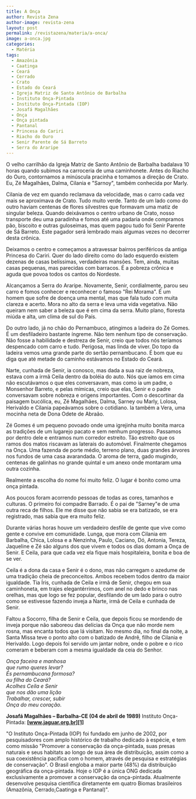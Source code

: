 ```yaml
---
title: A Onça
author: Revista Zena
author-image: revista-zena
layout: post
permalink: /revistazena/materia/a-onca/
image: a-onca.jpg
categories:
  - Matéria
tags:
  - Amazônia
  - Caatinga
  - Ceará
  - Cerrado
  - Crato
  - Estado do Ceará
  - Igreja Matriz de Santo Antônio de Barbalha
  - Instituto Onça-Pintada
  - Instituto Onça-Pintada (IOP)
  - Josafá Magalhães
  - Onça
  - Onça pintada
  - Pantanal
  - Princesa do Cariri
  - Riacho do Ouro
  - Senir Parente de Sá Barreto
  - Serra do Araripe
---
```

O velho carrilhão da Igreja Matriz de Santo Antônio de Barbalha badalava 10 horas quando subimos na carroceria de uma caminhonete. Antes do Riacho do Ouro, contornamos a minúscula pracinha e tomamos a direção de Crato. Eu, Zé Magalhães, Dalma, Cilania e "Sarnoy", também conhecida por Marly.

Cilania de vez em quando reclamava da velocidade, mas o carro cada vez mais se aproximava de Crato. Tudo muito verde. Tanto de um lado como do outro haviam centenas de flores silvestres que formavam uma matiz de singular beleza. Quando deixávamos o centro urbano de Crato, nosso transporte deu uma paradinha e fomos até uma padaria onde compramos pão, biscoito e outras guloseimas, mas quem pagou tudo foi Senir Parente de Sá Barreto. Este pagador será lembrado mais algumas vezes no decorrer desta crônica.

Deixamos o centro e começamos a atravessar bairros periféricos da antiga Princesa do Cariri. Quer do lado direito como do lado esquerdo existem dezenas de casas belíssimas, verdadeiras mansões. Tem, ainda, muitas casas pequenas, mas parecidas com barracos. É a pobreza crônica e aguda que povoa todos os cantos do Nordeste.

Alcançamos a Serra do Araripe. Novamente, Senir, cordialmente, parou seu carro e fomos conhecer e reconhecer o famoso "Rei Morama". É um homem que sofre de doença uma mental, mas que fala tudo com muita clareza e acerto. Mora no alto da serra e leva uma vida vegetativa. Não queiram nem saber a beleza que é em cima da serra. Muito plano, floresta miúda e alta, um clima de sul do País.

Do outro lado, já no chão do Pernambuco, atingimos a ladeira do Zé Gomes. É um desfiladeiro bastante íngreme. Não tem nenhum tipo de conservação. Não fosse a habilidade e destreza de Senir, creio que todos nós teríamos despencado com carro e tudo. Perigosa, mas linda de viver. Do topo da ladeira vemos uma grande parte do sertão pernambucano. É bom que eu diga que até metade do caminho estávamos no Estado do Ceará.

Narte, cunhada de Senir, ia conosco, mas dada a sua raiz de nobreza, estava com a irmã Ceila dentro da boléia do auto. Nós que íamos em cima não escutávamos o que eles conversavam, mas como ia um padre, o Monsenhor Barreto, e pelas mímicas, creio que elas, Senir e o padre conversavam sobre nobreza e origens importantes. Com o descortinar da paisagem bucólica, eu, Zé Magalhães, Dalma, Sarney ou Marly, Lolosa, Herivaldo e Cilania papeávamos sobre o cotidiano. Ia também a Vera, uma mocinha neta de Dona Odete de Abraão.

Zé Gomes é um pequeno povoado onde uma igrejinha muito bonita marca as tradições de um lugarejo pacato e sem nenhum progresso. Passamos por dentro dele e entramos num corredor estreito. Tão estreito que os ramos dos matos riscavam as laterais do automóvel. Finalmente chegamos na Onça. Uma fazenda de porte médio, terreno plano, duas grandes árvores nos fundos de uma casa avarandada. O aroma de terra, gado mugindo, centenas de galinhas no grande quintal e um anexo onde montaram uma outra cozinha.

Realmente a escolha do nome foi muito feliz. O lugar é bonito como uma onça pintada.

Aos poucos foram acorrendo pessoas de todas as cores, tamanhos e culturas. O primeiro foi compadre Barrado. É o pai de "Sarney"e de uma outra reca de filhos. Ele me disse que não sabia se era batizado, se era registrado, mas sabia que era muito feliz.

Durante várias horas houve um verdadeiro desfile de gente que vive como gente e convive em comunidade. Lunga, que mora com Cilania em Barbalha, Chica, Lolosa e a Nenzinha, Paulo, Caciano, Dó, Antonia, Tereza, Jaqueline e Zé são alguns dos que vivem e todos os dias domam a Onça de Senir. E Ceila, para que cada vez ela fique mais hospitaleira, bonita e boa de se ver.

Ceila é a dona da casa e Senir é o dono, mas não carregam o azedume de uma tradição cheia de preconceitos. Ambos recebem todos dentro da maior igualdade. Tia Íris, cunhada de Ceila e irmã de Senir, chegou em sua caminhoneta, em trajes elegantérrimos, com anel no dedo e brinco nas orelhas, mas que logo se fez popular, desfilando de um lado para o outro como se estivesse fazendo inveja a Narte, irmã de Ceila e cunhada de Senir.

Faltou a Socorro, filha de Senir e Ceila, que depois ficou se mordendo de inveja porque não saboreou das delícias da Onça que não morde nem rosna, mas encanta todos que lá visitam. No mesmo dia, no final da noite, a Santa Missa teve o ponto alto com o batizado de Andrê, filho de Cilania e Herivaldo. Logo depois foi servido um jantar nobre, onde o pobre e o rico comeram e beberam com a mesma igualdade da ceia do Senhor.

_Onça faceira e manhosa<br />_
_que rumo queres levar?<br />_
_És pernambucana formosa?<br />_
_ou filha do Ceará?<br />_
_Acolhes Ceila e Senir<br />_
_que nos dão uma lição<br />_
_Trabalhar, crescer, subir<br />_
_Onça do meu coração._

**Josafá Magalhães – Barbalha-CE (04 de abril de 1989)**
Instituto Onça-Pintada: **[www.jaguar.org.br][1]**

"O Instituto Onça-Pintada (IOP) foi fundado em junho de 2002, por pesquisadores com amplo histórico de trabalho dedicado à espécie, e tem como missão "Promover a conservação da onça-pintada, suas presas naturais e seus habitats ao longo de sua área de distribuição, assim como a sua coexistência pacífica com o homem, através de pesquisa e estratégias de conservação". O Brasil engloba a maior parte (48%) da distribuição geográfica da onça-pintada. Hoje o IOP é a única ONG dedicada exclusivamente a promover a conservação da onça-pintada. Atualmente desenvolve pesquisa científica diretamente em quatro Biomas brasileiros (Amazônia, Cerrado,Caatinga e Pantanal)".

 [1]: http://www.jaguar.org.br/